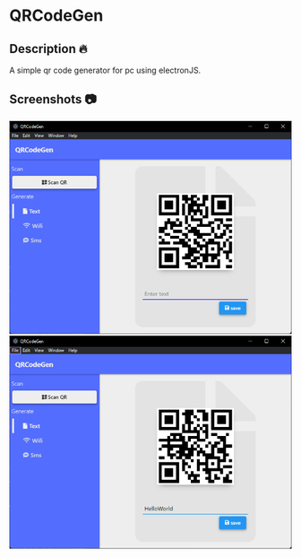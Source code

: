 

# QRCodeGen

## Description :fire:
A simple qr code generator for pc using electronJS.

## Screenshots :camera:
<p align="center">
  <img src="screenshots/screenshot_1.png">
  <img src="screenshots/screenshot_2.png">
</p>
